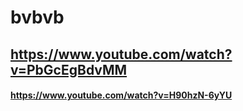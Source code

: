 # bvbvb

## https://www.youtube.com/watch?v=PbGcEgBdvMM

#### https://www.youtube.com/watch?v=H90hzN-6yYU
